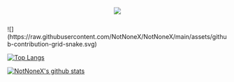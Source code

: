 <h1 align="center">
  <a href="https://github.com/NotNoneX">
    <img src="https://readme-typing-svg.herokuapp.com?color=%2336BCF7&lines=我不怕走夜路,我怕站在人群中.">
  </a>
</h1>
![](https://raw.githubusercontent.com/NotNoneX/NotNoneX/main/assets/github-contribution-grid-snake.svg)

[![Top Langs](https://github-readme-stats.vercel.app/api/top-langs/?username=NotNoneX&layout=compact)](https://github.com/NotNoneX)

[![NotNoneX's github stats](https://github-readme-stats.vercel.app/api?username=NotNoneX)](https://github.com/NotNoneX)
